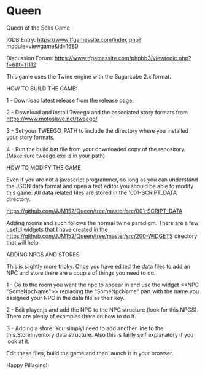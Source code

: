 # Queen
Queen of the Seas Game

IGDB Entry: https://www.tfgamessite.com/index.php?module=viewgame&id=1680

Discussion Forum: https://www.tfgamessite.com/phpbb3/viewtopic.php?f=6&t=11112

This game uses the Twine engine with the Sugarcube 2.x format. 

HOW TO BUILD THE GAME:

1 - Download latest release from the release page.

2 - Download and install Tweego and the associated story formats from https://www.motoslave.net/tweego/

3 - Set your TWEEGO_PATH to include the directory where you installed your story formats. 

4 - Run the build.bat file from your downloaded copy of the repository. (Make sure tweego.exe is in your path)

HOW TO MODIFY THE GAME

Even if you are not a javascript programmer, so long as you can understand the JSON data format and open a text editor you should be able to modify this game. All data related files are stored in the '001-SCRIPT_DATA' directory.

https://github.com/JJM152/Queen/tree/master/src/001-SCRIPT_DATA

Adding rooms and such follows the normal twine paradigm. There are a few useful widgets that I have created in the https://github.com/JJM152/Queen/tree/master/src/200-WIDGETS directory that will help.

ADDING NPCS AND STORES

This is slightly more tricky. Once you have edited the data files to add an NPC and store there are a couple of things you need to do.

1 - Go to the room you want the npc to appear in and use the widget <<NPC "SomeNpcName">> replacing the "SomeNpcName" part with the name you assigned your NPC in the data file as their key.

2 - Edit player.js and add the NPC to the NPC structure (look for this.NPCS). There are plenty of examples there on how to do it.

3 - Adding a store: You simplyl need to add another line to the this.StoreInventory data structure. Also this is fairly self explanatory if you look at it.

Edit these files, build the game and then launch it in your browser. 

Happy Pillaging!

